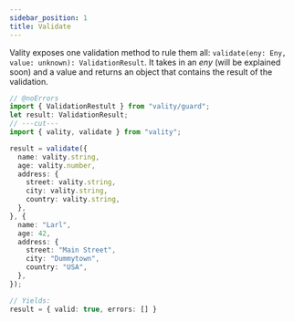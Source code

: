 ```yaml
---
sidebar_position: 1
title: Validate
---
```


Vality exposes one validation method to rule them all: `validate(eny: Eny, value: unknown): ValidationResult`. It takes in an _eny_ (will be explained soon) and a value and returns an object that contains the result of the validation.

```ts twoslash
// @noErrors
import { ValidationRestult } from "vality/guard";
let result: ValidationResult;
// ---cut---
import { vality, validate } from "vality";

result = validate({
  name: vality.string,
  age: vality.number,
  address: {
    street: vality.string,
    city: vality.string,
    country: vality.string,
  },
}, {
  name: "Larl",
  age: 42,
  address: {
    street: "Main Street",
    city: "Dummytown",
    country: "USA",
  },
});

// Yields:
result = { valid: true, errors: [] }
```
